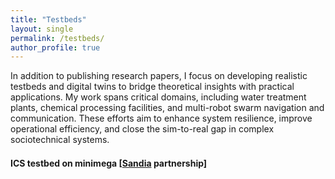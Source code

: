 ```yaml
---
title: "Testbeds"
layout: single
permalink: /testbeds/
author_profile: true
---
```


<style>
.page__content p {
    font-size: 1.em;
    line-height: 1.6;
    margin-bottom: 1.5em;
}

.testbed-section {
    font-size: 1em;
    margin-top: 2em;
}

h2 {
    font-size: 1em !important;
    margin-top: 1.5em !important;
    margin-bottom: 1em !important;
}
</style>

<div class="page__content">
In addition to publishing research papers, I focus on developing realistic testbeds and digital twins to bridge theoretical insights with practical applications. My work spans critical domains, including water treatment plants, chemical processing facilities, and multi-robot swarm navigation and communication. These efforts aim to enhance system resilience, improve operational efficiency, and close the sim-to-real gap in complex sociotechnical systems.
</div>

## ICS testbed on minimega [[Sandia](https://www.sandia.gov/) partnership]
